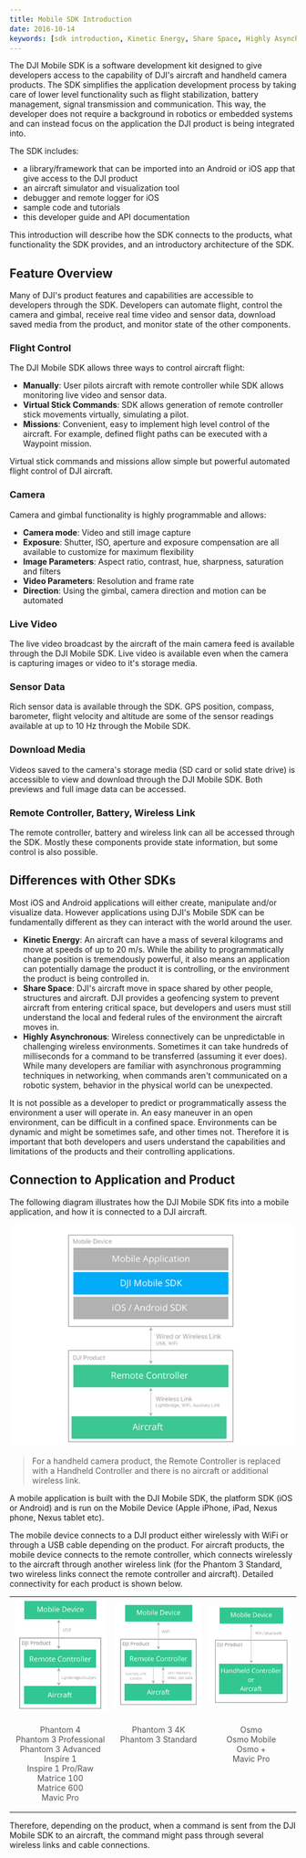 ```yaml
---
title: Mobile SDK Introduction
date: 2016-10-14
keywords: [sdk introduction, Kinetic Energy, Share Space, Highly Asynchronous]
---
```


The DJI Mobile SDK is a software development kit designed to give developers access to the capability of DJI's aircraft and handheld camera products. The SDK simplifies the application development process by taking care of lower level functionality such as flight stabilization, battery management, signal transmission and communication. This way, the developer does not require a background in robotics or embedded systems and can instead focus on the application the DJI product is being integrated into.

The SDK includes:

* a library/framework that can be imported into an Android or iOS app that give access to the DJI product
* an aircraft simulator and visualization tool
* debugger and remote logger for iOS
* sample code and tutorials
* this developer guide and API documentation

This introduction will describe how the SDK connects to the products, what functionality the SDK provides, and an introductory architecture of the SDK.

## Feature Overview

Many of DJI's product features and capabilities are accessible to developers through the SDK. Developers can automate flight, control the camera and gimbal, receive real time video and sensor data, download saved media from the product, and monitor state of the other components.

### Flight Control

The DJI Mobile SDK allows three ways to control aircraft flight:

* **Manually**: User pilots aircraft with remote controller while SDK allows monitoring live video and sensor data. 
* **Virtual Stick Commands**: SDK allows generation of remote controller stick movements virtually, simulating a pilot.
* **Missions**: Convenient, easy to implement high level control of the aircraft. For example, defined flight paths can be executed with a Waypoint mission.

Virtual stick commands and missions allow simple but powerful automated flight control of DJI aircraft. 

### Camera

Camera and gimbal functionality is highly programmable and allows:

* **Camera mode**: Video and still image capture
* **Exposure**: Shutter, ISO, aperture and exposure compensation are all available to customize for maximum flexibility
* **Image Parameters**: Aspect ratio, contrast, hue, sharpness, saturation and filters
* **Video Parameters**: Resolution and frame rate
* **Direction**: Using the gimbal, camera direction and motion can be automated

### Live Video

The live video broadcast by the aircraft of the main camera feed is available through the DJI Mobile SDK. Live video is available even when the camera is capturing images or video to it's storage media.


### Sensor Data

Rich sensor data is available through the SDK. GPS position, compass, barometer, flight velocity and altitude are some of the sensor readings available at up to 10 Hz through the Mobile SDK. 

### Download Media

Videos saved to the camera's storage media (SD card or solid state drive) is accessible to view and download through the DJI Mobile SDK. Both previews and full image data can be accessed.

### Remote Controller, Battery, Wireless Link

The remote controller, battery and wireless link can all be accessed through the SDK. Mostly these components provide state information, but some control is also possible.

## Differences with Other SDKs

Most iOS and Android applications will either create, manipulate and/or visualize data. However applications using DJI's Mobile SDK can be fundamentally different as they can interact with the world around the user.

* **Kinetic Energy**: An aircraft can have a mass of several kilograms and move at speeds of up to 20 m/s. While the ability to programmatically change position is tremendously powerful, it also means an application can potentially damage the product it is controlling, or the environment the product is being controlled in.
* **Share Space**: DJI's aircraft move in space shared by other people, structures and aircraft. DJI provides a geofencing system to prevent aircraft from entering critical space, but developers and users must still understand the local and federal rules of the environment the aircraft moves in.
* **Highly Asynchronous**:  Wireless connectively can be unpredictable in challenging wireless environments. Sometimes it can take hundreds of milliseconds for a command to be transferred (assuming it ever does). While many developers are familiar with asynchronous programming techniques in networking, when commands aren't communicated on a robotic system, behavior in the physical world can be unexpected.

It is not possible as a developer to predict or programmatically assess the environment a user will operate in. An easy maneuver in an open environment, can be difficult in a confined space. Environments can be dynamic and might be sometimes safe, and other times not. Therefore it is important that both developers and users understand the capabilities and limitations of the products and their controlling applications.

## Connection to Application and Product

The following diagram illustrates how the DJI Mobile SDK fits into a mobile application, and how it is connected to a DJI aircraft. 

 <html><img src="../../images/mobile-sdk-introduction/SDKBlockDiagram.png"></html>

>
>For a handheld camera product, the Remote Controller is replaced with a Handheld Controller and there is no aircraft or additional wireless link.
>

A mobile application is built with the DJI Mobile SDK, the platform SDK (iOS or Android) and is run on the Mobile Device (Apple iPhone, iPad, Nexus phone, Nexus tablet etc).

The mobile device connects to a DJI product either wirelessly with WiFi or through a USB cable depending on the product. For aircraft products, the mobile device connects to the remote controller, which connects wirelessly to the aircraft through another wireless link (for the Phantom 3 Standard, two wireless links connect the remote controller and aircraft). Detailed connectivity for each product is shown below.

<html>


<table class="table-pictures">
  <tr>
    <td><img src="../../images/mobile-sdk-introduction/ConnectionUSB.png"></td>
    <td><img src="../../images/mobile-sdk-introduction/ConnectionWiFi.png"></td>
        <td><img src="../../images/mobile-sdk-introduction/ConnectionOsmo.png"></td>
  </tr>
  <tr valign="top">
    <td><font color="#52545A" align="center"><p>Phantom 4 </br> Phantom 3 Professional </br> Phantom 3 Advanced </br> Inspire 1 </br> Inspire 1 Pro/Raw </br> Matrice 100 </br> Matrice 600 </br> Mavic Pro</p></td>
    <td><font color="#52545A" align="center"><p>Phantom 3 4K </br> Phantom 3 Standard </p></td>
    <td><font color="#52545A" align="center"><p>Osmo </br>Osmo Mobile</br>Osmo +</br>Mavic Pro</p></td>
  </tr>

</table>
</html>

Therefore, depending on the product, when a command is sent from the DJI Mobile SDK to an aircraft, the command might pass through several wireless links and cable connections. 
